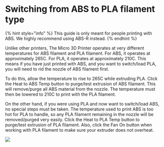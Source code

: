 # Switching from ABS to PLA filament type

{% hint style="info" %}
This guide is only meant for people printing with ABS. We highly recommend using ABS-R instead. 
{% endhint %}

Unlike other printers, The Micro 3D Printer operates at very different temperatures for ABS filament and PLA filament. For ABS, it operates at approximately 265C. For PLA, it operates at approximately 210C.  This means if you have just printed with ABS, and you want to switch/load PLA, you will need to rid the nozzle of ABS filament first.

To do this, allow the temperature to rise to 265C while extruding PLA. Click the Heat to ABS Temp button to purge/test extrusion of ABS filament. This will remove/purge all ABS material from the nozzle. The temperature must then be lowered to 210C to print with the PLA filament. 

On the other hand, if you were using PLA and now want to switch/load ABS, no special steps must be taken. The temperature used to print ABS is too hot for PLA to handle, so any PLA filament remaining in the nozzle will be removed/purged very easily. Click the Heat to PLA Temp button to purge/test extrusion of PLA filament. Also, click the Fan On button when working with PLA filament to make sure your extruder does not overheat. 

![](http://m3dhelp.com/support/assets/img_556f6bcc4ad1b.png)

